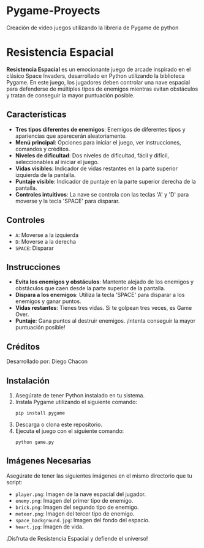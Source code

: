 # Pygame-Proyects
Creación de video juegos utilizando la libreria de Pygame de python

# Resistencia Espacial

**Resistencia Espacial** es un emocionante juego de arcade inspirado en el clásico Space Invaders, desarrollado en Python utilizando la biblioteca Pygame. En este juego, los jugadores deben controlar una nave espacial para defenderse de múltiples tipos de enemigos mientras evitan obstáculos y tratan de conseguir la mayor puntuación posible.

## Características

- **Tres tipos diferentes de enemigos**: Enemigos de diferentes tipos y apariencias que aparecerán aleatoriamente.
- **Menú principal**: Opciones para iniciar el juego, ver instrucciones, comandos y créditos.
- **Niveles de dificultad**: Dos niveles de dificultad, fácil y difícil, seleccionables al iniciar el juego.
- **Vidas visibles**: Indicador de vidas restantes en la parte superior izquierda de la pantalla.
- **Puntaje visible**: Indicador de puntaje en la parte superior derecha de la pantalla.
- **Controles intuitivos**: La nave se controla con las teclas 'A' y 'D' para moverse y la tecla 'SPACE' para disparar.

## Controles

- `A`: Moverse a la izquierda
- `D`: Moverse a la derecha
- `SPACE`: Disparar

## Instrucciones

- **Evita los enemigos y obstáculos**: Mantente alejado de los enemigos y obstáculos que caen desde la parte superior de la pantalla.
- **Dispara a los enemigos**: Utiliza la tecla 'SPACE' para disparar a los enemigos y ganar puntos.
- **Vidas restantes**: Tienes tres vidas. Si te golpean tres veces, es Game Over.
- **Puntaje**: Gana puntos al destruir enemigos. ¡Intenta conseguir la mayor puntuación posible!

## Créditos

Desarrollado por: Diego Chacon

## Instalación

1. Asegúrate de tener Python instalado en tu sistema.
2. Instala Pygame utilizando el siguiente comando:
    ```
    pip install pygame
    ```
3. Descarga o clona este repositorio.
4. Ejecuta el juego con el siguiente comando:
    ```
    python game.py
    ```

## Imágenes Necesarias

Asegúrate de tener las siguientes imágenes en el mismo directorio que tu script:

- `player.png`: Imagen de la nave espacial del jugador.
- `enemy.png`: Imagen del primer tipo de enemigo.
- `brick.png`: Imagen del segundo tipo de enemigo.
- `meteor.png`: Imagen del tercer tipo de enemigo.
- `space_background.jpg`: Imagen del fondo del espacio.
- `heart.jpg`: Imagen de vida.

¡Disfruta de Resistencia Espacial y defiende el universo!
